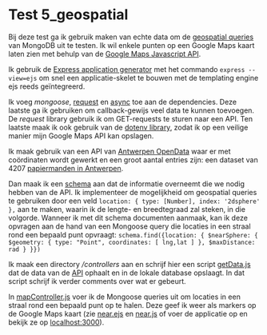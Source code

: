 # Test 5_geospatial #

Bij deze test ga ik gebruik maken van echte data om de [geospatial queries](https://docs.mongodb.com/manual/geospatial-queries/) van MongoDB uit te testen. Ik wil enkele punten op een Google Maps kaart laten zien met behulp van de [Google Maps Javascript API](https://developers.google.com/maps/documentation/javascript).

Ik gebruik de [Express application generator](https://expressjs.com/en/starter/generator.html) met het commando `express --view=ejs` om snel een applicatie-skelet te bouwen met de templating engine ejs reeds geïntegreerd.

Ik voeg *mongoose*, [request](https://www.npmjs.com/package/request) en [async](https://www.npmjs.com/package/async) toe aan de dependencies. Deze laatste ga ik gebruiken om callback-gewijs veel data te kunnen toevoegen. De *request* library gebruik ik om GET-requests te sturen naar een API. Ten laatste maak ik ook gebruik van de [dotenv library](https://www.npmjs.com/package/dotenv), zodat ik op een veilige manier mijn Google Maps API kan opslagen.

Ik maak gebruik van een API van [Antwerpen OpenData](http://opendata.antwerpen.be/) waar er met coördinaten wordt gewerkt en een groot aantal entries zijn: een dataset van 4207 [papiermanden in Antwerpen](http://datasets.antwerpen.be/v4/gis/papiermand.json).

Dan maak ik een [schema](https://github.com/AdrianMrn/Research-MongoDB/blob/master/tests/5_geospatial/schemas/papiermandSchema.js) aan dat de informatie overneemt die we nodig hebben van de API. Ik implementeer de mogelijkheid om geospatial queries te gebruiken door een veld `location: { type: [Number], index: '2dsphere' },` aan te maken, waarin ik de lengte- en breedtegraad zal steken, in die volgorde. Wanneer ik met dit schema documenten aanmaak, kan ik deze opvragen aan de hand van een Mongoose query die locaties in een straal rond een bepaald punt opvraagt: `schema.find({location: { $nearSphere: { $geometry: { type: "Point", coordinates: [ lng,lat ] }, $maxDistance: rad } }})`

Ik maak een directory */controllers* aan en schrijf hier een script [getData.js](https://github.com/AdrianMrn/Research-MongoDB/blob/master/tests/5_geospatial/controllers/getData.js) dat de data van de [API](http://datasets.antwerpen.be/v4/gis/papiermand.json) ophaalt en in de lokale database opslaagt. In dat script schrijf ik verder comments over wat er gebeurt.

In [mapController.js](https://github.com/AdrianMrn/Research-MongoDB/blob/master/tests/5_geospatial/controllers/mapController.js) voer ik de Mongoose queries uit om locaties in een straal rond een bepaald punt op te halen. Deze geef ik weer als markers op de Google Maps kaart (zie [near.ejs](https://github.com/AdrianMrn/Research-MongoDB/blob/master/tests/5_geospatial/views/near.ejs) en [near.js](https://github.com/AdrianMrn/Research-MongoDB/blob/master/tests/5_geospatial/public/javascripts/near.js) of voer de applicatie op en bekijk ze op [localhost:3000](http://localhost:3000)).
